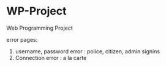 # WP-Project
Web Programming Project


error pages:

1. username, password error : police, citizen, admin signins
2. Connection error : a la carte

